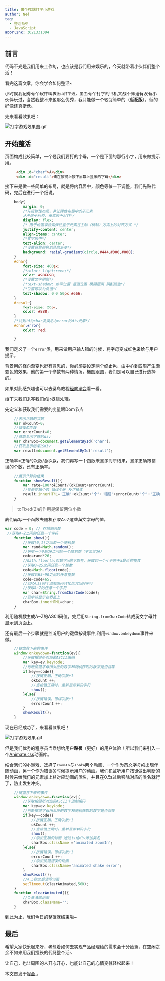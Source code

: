 ```yaml
---
title: 做个PC端打字小游戏
author: Ned
tag:
  - 整活系列
  - JavaScript
abbrlink: 2621331394
---
```

## 前言
代码不光是我们用来工作的，也应该是我们用来娱乐的，今天就带着小伙伴们整个活！

看完这篇文章，你会学会如何整活~

小时候我记得有个软件叫做`金山打字通`，里面有个打字的飞机大战不知道有没有小伙伴玩过，当然我整不来他那么优秀，我只能做一个较为简单的（**低配版**），低的好像还真挺低。

先来看看效果吧：

![打字游戏效果图.gif](https://p6-juejin.byteimg.com/tos-cn-i-k3u1fbpfcp/408057b8b3e548bf9f6715d512324fe6~tplv-k3u1fbpfcp-watermark.image?)

## 开始整活

页面构成比较简单，一个是我们要打的字母，一个是下面的那行小字，用来做提示用。
```html
     <div id="char">A</div>
     <div id="result">请在按键上按下屏幕上显示的字母</div>
```
接下来是做一些简单的布局，就是将内容居中，颜色等做一下调整，我们先贴代码，完后在进行一个细说。
```css
    body{
        margin: 0;
        /*开启弹性布局，并让弹性布局中的子元素
        水平居中对齐，垂直居中对齐*/
        display: flex;
        /* 用于设置或检索弹性盒子元素在主轴（横轴）方向上的对齐方式 */
        justify-content: center;
        align-items: center;
        /*文字居中*/
        text-align: center;
        /*设置背景颜色的经向渐变*/
        background: radial-gradient(circle,#444,#000,#000);
    }
    #char{
        font-size: 400px;
        /*color: lightgreen;*/
        color: #90EE90;
        /*设置文字阴影*/
        /*text-shadow: 水平位置 垂直位置 模糊距离 阴影颜色*/
        /*位置可以为负值*/
        text-shadow: 0 0 50px #666;
    }
    #result{
        font-size: 20px;
        color: #888;
    }
    /*找到id为char及类名为error的div元素*/
    #char.error{
        color: red;

    }
```

我们定义了一个`error`类，用来做用户输入错的时候，将字母变成红色来给与用户提示。

背景用的径向渐变也挺有意思的，你必须要设定两个终止色，由中心到四周产生渐变色的效果，他的第一个参数有两种情况，椭圆跟圆，我们是可以自己进行选择的。

如果对此感兴趣也可以去菜鸟教程[径向渐变](https://www.runoob.com/cssref/func-radial-gradient.html)看一看。

接下来我们来写我们的js逻辑处理。

先定义和获取我们需要的变量跟Dom节点
```js
    //表示正确的次数
    var okCount=0;
    //错误的次数
    var errorCount=0;
    //获取显示字符的div
    var charBox=document.getElementById('char');
    //获取显示结果的div
    var result=document.getElementById('result');
```
正确率=正确的次数/总次数，我们再写一个函数来显示判断结果，显示正确跟错误的个数，还有正确率。
```js
    //展示计算的结果
    function showResult(){
        var rate=100*okCount/(okCount+errorCount);
        //显示正确个数 错误个数 及正确率
        result.innerHTML='正确'+okCount+'个'+'错误'+errorCount+'个'+'正确率'+rate.toFixed(2)+'%';
    }
```
>toFixed(2)的作用是保留两位小数

我们再写一个函数去随机获取A~Z这些英文字母的值。
```js
var code = 0; // 存放随机数
 //获取A~Z之间的任意一个字符
    function show(){
        //获取[0,1)之间的一个随机数
        var rand=Math.random();
        //获取一个0到26之间的一个随机数（不包含26）
        code=rand*26;
        //Math.floor(a)对数字a向下取整，获取到一个小于等于a最近的整数
        //获取0~25之间任意一个整数
        code=Math.floor(code);
        //获取到65~90之间的任意整数
        code=code+65;
        //把ASCII的十进制编码转化成对应的字符
        //获取A~Z的任意一个字符
        var char=String.fromCharCode(code);
        //把字符显示在界面上
        charBox.innerHTML=char;
    }
```
利用随机数生成A~Z的ASCII码值，完后用`String.fromCharCode`转成英文字母并显示到页面上。

还有最后一个步骤就是监听用户的键盘按键事件,利用`window.onkeydown`事件来做。
```js
    //键盘按下来的事件
    window.onkeydown=function(ev){
        //获取按键所对应的ASCII编码
        var key=ev.keyCode;
        //判断按键字母所对应的数字和随机获取的数字是否相等
        if(key==code){
            //按键正确，正确次数+1
            okCount ++;
            //当按键正确时，重新显示新的字符
            show();
        }else{
            //按键错误，错误次数+1
            errorCount ++;
        }   
        showResult();
    }
```

现在已经成功了，来看看效果吧！

![打字游戏效果.gif](https://p1-juejin.byteimg.com/tos-cn-i-k3u1fbpfcp/a242ddcc4630449f99bfa08c864b99bb~tplv-k3u1fbpfcp-watermark.image?)

但是我们优秀的程序员当然想给用户**略微**（更好）的用户体验！所以我们来引入一个[Animate.css](https://animate.style/)动画库。

结合我们的小游戏，选择了`zoomIn`与`shake`两个动画，一个作为英文字母的出现伴随动画，另一个作为错误的时候提示用户的动画。我们在监听用户按键做出判断的时候来给我们的元素加上相对应动画的类名，并且在0.5s过后移除对应的类名就行了，防止发生冲突。
```js
    //键盘按下来的事件
    window.onkeydown=function(ev){
        //获取按键所对应的ASCII十进制编码
        var key=ev.keyCode;
        //判断按键字母所对应的数字和随机获取的数字是否相等
        if(key==code){
            //按键正确，正确次数+1
            okCount ++;
            //当按键正确时，重新显示新的字符
            show();
            //添加正确的动画 通过js给div添加类名
            charBox.className ='animated zoomIn';
        }else{
            //按键错误，错误次数+1
            errorCount ++;
            //添加按键错误的动画
            charBox.className='animated shake error';
        }
        showResult();
        //0.5秒之后清除动画
        setTimeout(clearAnimated,500);
    }
    function clearAnimated(){
        //负责清除动画
        charBox.className='';
    }
```
到此为止，我们今日的整活就结束啦~

## 最后
希望大家快乐起来呀，老想着如何去实现产品经理给的需求会十分疲惫，在空闲之余不如来用我们擅长的代码整个活~

让自己，也让周围的人开心开心，也能让自己的心情变得轻松起来！

本文首发于[掘金 ](https://juejin.cn/user/105972016875911)。